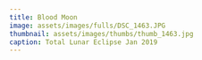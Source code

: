 ```yaml
---
title: Blood Moon
image: assets/images/fulls/DSC_1463.JPG
thumbnail: assets/images/thumbs/thumb_1463.jpg
caption: Total Lunar Eclipse Jan 2019
---
```


